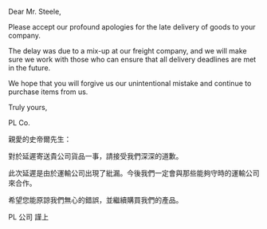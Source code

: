 Dear Mr. Steele,

Please accept our profound apologies for the late delivery of goods to
your company.

The delay was due to a mix-up at our freight company, and we will make
sure we work with those who can ensure that all delivery deadlines are
met in the future.

We hope that you will forgive us our unintentional mistake and continue
to purchase items from us.

Truly yours,

PL Co.

親愛的史帝爾先生：

對於延遲寄送貴公司貨品一事，請接受我們深深的道歉。

此次延遲是由於運輸公司出現了紕漏。今後我們一定會與那些能夠守時的運輸公司來合作。

希望您能原諒我們無心的錯誤，並繼續購買我們的產品。

PL 公司 謹上
